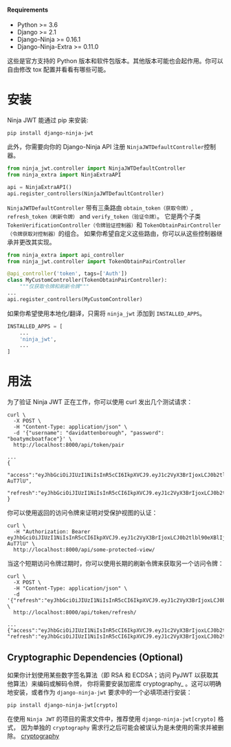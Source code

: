 
#### Requirements
- Python >= 3.6
- Django >= 2.1
- Django-Ninja >= 0.16.1
- Django-Ninja-Extra >= 0.11.0

这些是官方支持的 Python 版本和软件包版本。其他版本可能也会起作用。你可以自由修改 tox 配置并看看有哪些可能。

安装
============
Ninja JWT 能通过 pip 来安装:

    pip install django-ninja-jwt

此外，你需要向你的 Django-Ninja API 注册 `NinjaJWTDefaultController`控制器。

```python
from ninja_jwt.controller import NinjaJWTDefaultController
from ninja_extra import NinjaExtraAPI

api = NinjaExtraAPI()
api.register_controllers(NinjaJWTDefaultController)

```
`NinjaJWTDefaultController` 带有三条路由 `obtain_token（获取令牌）`, `refresh_token（刷新令牌）` and `verify_token（验证令牌）`。
它是两个子类 `TokenVerificationController（令牌验证控制器）`和 `TokenObtainPairController（令牌获取对控制器）`的组合。
如果你希望自定义这些路由，你可以从这些控制器继承并更改其实现。

```python
from ninja_extra import api_controller
from ninja_jwt.controller import TokenObtainPairController

@api_controller('token', tags=['Auth'])
class MyCustomController(TokenObtainPairController):
    """仅获取令牌和刷新令牌"""
...
api.register_controllers(MyCustomController)
```

如果你希望使用本地化/翻译，只需将 `ninja_jwt` 添加到 `INSTALLED_APPS`。

```python
INSTALLED_APPS = [
    ...
    'ninja_jwt',
    ...
]
```

用法
=====

为了验证 Ninja JWT 正在工作，你可以使用 curl 发出几个测试请求：

``` {.sourceCode .bash}
curl \
  -X POST \
  -H "Content-Type: application/json" \
  -d '{"username": "davidattenborough", "password": "boatymcboatface"}' \
  http://localhost:8000/api/token/pair

...
{
  "access":"eyJhbGciOiJIUzI1NiIsInR5cCI6IkpXVCJ9.eyJ1c2VyX3BrIjoxLCJ0b2tlbl90eXBlIjoiYWNjZXNzIiwiY29sZF9zdHVmZiI6IuKYgyIsImV4cCI6MTIzNDU2LCJqdGkiOiJmZDJmOWQ1ZTFhN2M0MmU4OTQ5MzVlMzYyYmNhOGJjYSJ9.NHlztMGER7UADHZJlxNG0WSi22a2KaYSfd1S-AuT7lU",
  "refresh":"eyJhbGciOiJIUzI1NiIsInR5cCI6IkpXVCJ9.eyJ1c2VyX3BrIjoxLCJ0b2tlbl90eXBlIjoicmVmcmVzaCIsImNvbGRfc3R1ZmYiOiLimIMiLCJleHAiOjIzNDU2NywianRpIjoiZGUxMmY0ZTY3MDY4NDI3ODg5ZjE1YWMyNzcwZGEwNTEifQ.aEoAYkSJjoWH1boshQAaTkf8G3yn0kapko6HFRt7Rh4"
}
```

你可以使用返回的访问令牌来证明对受保护视图的认证：

``` {.sourceCode .bash}
curl \
  -H "Authorization: Bearer eyJhbGciOiJIUzI1NiIsInR5cCI6IkpXVCJ9.eyJ1c2VyX3BrIjoxLCJ0b2tlbl90eXBlIjoiYWNjZXNzIiwiY29sZF9zdHVmZiI6IuKYgyIsImV4cCI6MTIzNDU2LCJqdGkiOiJmZDJmOWQ1ZTFhN2M0MmU4OTQ5MzVlMzYyYmNhOGJjYSJ9.NHlztMGER7UADHZJlxNG0WSi22a2KaYSfd1S-AuT7lU" \
  http://localhost:8000/api/some-protected-view/
```

当这个短期访问令牌过期时，你可以使用长期的刷新令牌来获取另一个访问令牌：

``` {.sourceCode .bash}
curl \
  -X POST \
  -H "Content-Type: application/json" \
  -d '{"refresh":"eyJhbGciOiJIUzI1NiIsInR5cCI6IkpXVCJ9.eyJ1c2VyX3BrIjoxLCJ0b2tlbl90eXBlIjoicmVmcmVzaCIsImNvbGRfc3R1ZmYiOiLimIMiLCJleHAiOjIzNDU2NywianRpIjoiZGUxMmY0ZTY3MDY4NDI3ODg5ZjE1YWMyNzcwZGEwNTEifQ.aEoAYkSJjoWH1boshQAaTkf8G3yn0kapko6HFRt7Rh4"}' \
  http://localhost:8000/api/token/refresh/

...
{"access":"eyJhbGciOiJIUzI1NiIsInR5cCI6IkpXVCJ9.eyJ1c2VyX3BrIjoxLCJ0b2tlbl90eXBlIjoiYWNjZX...", "refresh":"eyJhbGciOiJIUzI1NiIsInR5cCI6IkpXVCJ9.eyJ1c2VyX3BrIjoxLCJ0b2tlbl90eXBlIjoicmVm..."}
```

Cryptographic Dependencies (Optional)
-------------------------------------

如果你计划使用某些数字签名算法（即 RSA 和 ECDSA；访问 PyJWT 以获取其他算法）来编码或解码令牌，
你将需要安装加密库 cryptography_ 。这可以明确地安装，或者作为 `django-ninja-jwt` 要求中的一个必填项进行安装：

    pip install django-ninja-jwt[crypto]

在使用 `Ninja JWT` 的项目的需求文件中，推荐使用 `django-ninja-jwt[crypto]` 格式，
因为单独的 `cryptography` 需求行之后可能会被误认为是未使用的需求并被删除。
[cryptography](https://cryptography.io)
